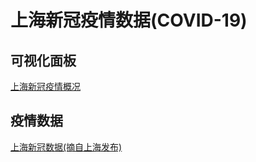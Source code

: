 # 上海新冠疫情数据(COVID-19)

<!-- badges: start -->

<!-- badges: end -->

## 可视化面板

[上海新冠疫情概况](https://covid-sh-6gkhr9773dab473d-1257749604.ap-shanghai.app.tcloudbase.com/)

## 疫情数据

[上海新冠数据(摘自上海发布)](https://github.com/shalom-lab/covid.sh/tree/main/local/share)
